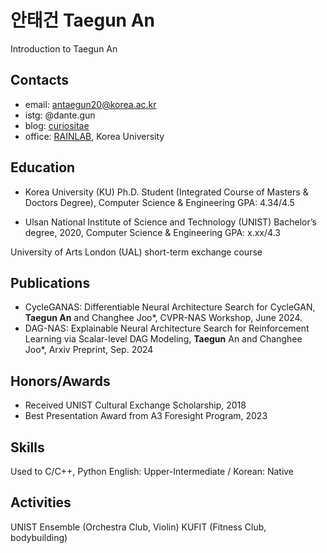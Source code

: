 # 안태건 Taegun An
Introduction to Taegun An

## Contacts
- email: antaegun20@korea.ac.kr
- istg: @dante.gun
- blog: [curiositae](https://curiositae.tistory.com/manage)
- office: [RAINLAB](https://rain.korea.ac.kr), Korea University

## Education
- Korea University (KU)
Ph.D. Student (Integrated Course of Masters & Doctors Degree), Computer Science & Engineering
GPA: 4.34/4.5

- Ulsan National Institute of Science and Technology (UNIST)
Bachelor’s degree, 2020, Computer Science & Engineering
GPA: x.xx/4.3

University of Arts London (UAL)
short-term exchange course

## Publications
- CycleGANAS: Differentiable Neural Architecture Search for CycleGAN, **Taegun An** and Changhee Joo*, CVPR-NAS Workshop, June 2024.
- DAG-NAS: Explainable Neural Architecture Search for Reinforcement Learning via Scalar-level DAG Modeling, **Taegun** An and Changhee Joo*, Arxiv Preprint, Sep. 2024


## Honors/Awards
- Received UNIST Cultural Exchange Scholarship, 2018
- Best Presentation Award from A3 Foresight Program, 2023


## Skills
Used to C/C++, Python
English: Upper-Intermediate / Korean: Native


## Activities
UNIST Ensemble (Orchestra Club, Violin)
KUFIT (Fitness Club, bodybuilding)

